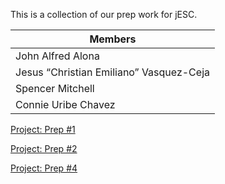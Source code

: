 This is a collection of our prep work for jESC.


|**Members**
|-----|
|John Alfred Alona|
|Jesus “Christian Emiliano” Vasquez-Ceja|
|Spencer Mitchell|
|Connie Uribe Chavez|

[Project: Prep #1](https://docs.google.com/document/d/1EtHAZUN86cC86ftgC1n-hLKnIfR0YIirIVXMpV6ifLI/edit#heading=h.p3bme67xoslt)

[Project: Prep #2](https://docs.google.com/document/d/1lKDqheP0nHwfTGAzhQi2phfWRGWo0xssKkaCiqKt3mU/edit)

[Project: Prep #4](https://docs.google.com/document/d/1sP2A2OL-pXrQssEfe0HA6Uoj1okFefz4hJ3ABxzHKGk/edit?usp=sharing)
